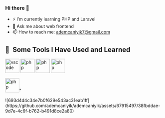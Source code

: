 ### Hi there 👋

- ⚡ I’m currently learning PHP and Laravel
- 💬 Ask me about web frontend
- 📫 How to reach me: ademcaniyik7@gmail.com

<h2> 🚀 &nbsp;Some Tools I Have Used and Learned</h2>
<p align="left">
<img src="https://cdn.jsdelivr.net/gh/devicons/devicon/icons/vscode/vscode-original.svg" alt="vscode" width="45" height="45"/>
<img src="https://cdn.jsdelivr.net/gh/devicons/devicon/icons/php/php-original.svg" alt="php" width="45" height="45"/>
<img src="https://cdn.jsdelivr.net/gh/devicons/devicon/icons/java/java-original.svg" alt="php" width="45" height="45"/>
<img src="https://cdn.jsdelivr.net/gh/devicons/devicon/icons/c#/c#-original.svg" alt="php" width="45" height="45"/>
</p>
<p>
  <img src="<img src="[https://cdn.jsdelivr.net/gh/devicons/devicon/icons/sql/sql-original.svg](https://tr.pinterest.com/pin/223772675218185169/)" alt="php" width="45" height="45"/>"
</p>
![693d4d4c34e7b0f629e543ac31eab1ff](https://github.com/ademcaniyik/ademcaniyik/assets/67915497/38fbddae-9d7e-4c6f-b762-b491d8ce2a80)
